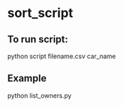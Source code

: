 # sort_script
## To run script:
python script filename.csv car_name

## Example

python list_owners.py 
